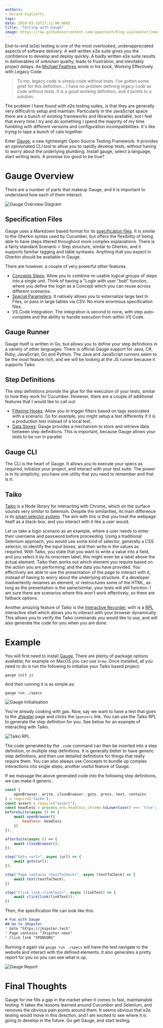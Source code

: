 ```yaml
---
authors:
- Gerard Gigliotti
tags:
date: 2019-03-16T17:11:00.000Z
title: "Testing with Gauge"
image: https://raw.githubusercontent.com/ippontech/blog-usa/master/images/2019/03/gauge_header.jpg
---
```


End-to-end (e2e) testing is one of the most overlooked, underappreciated aspects of software delivery. A well written e2e suite gives you the confidence to develop and deploy quickly. A badly written e2e suite results in deliverables of unknown quality, leads to frustration, and inevitably project delays. As [Michael Feathres](https://www.amazon.com/Working-Effectively-Legacy-Michael-Feathers/dp/0131177052) wrote in his book, Working Effectively with Legacy Code:

 > To me, legacy code is simply code without tests. I’ve gotten some grief for this definition… I have no problem defining legacy code as code without tests. It is a good working definition, and it points to a solution.

The problem I have found with e2e testing suites, is that they are generally very difficult to setup and maintain. Particularly in the JavaScript space there are a bunch of existing frameworks and libraries available, but I feel that every time I try and do something I spend the majority of my time fumbling with different versions and configuration incompatibilities. It's like trying to tape a bunch of cats together.

Enter [Gauge](https://gauge.org/), a new lightweight Open Source Testing Framework. It provides an opinionated CLI tool to allow you to rapidly develop tests, without having to worry about the underlying plumbing. Install gauge, select a language, start writing tests. A promise too good to be true?

# Gauge Overview
There are a number of parts that makeup Gauge, and it is important to understand how each of them interact.

![Gauge Overview Diagram](https://raw.githubusercontent.com/ippontech/blog-usa/master/images/2019/03/gauge_overview.png)

## Specification Files
Gauge uses a Markdown based format for its [specification files](https://docs.gauge.org/latest/writing-specifications.html). It is similar to the Gherkin syntax used by Cucumber, but offers the flexibility of being able to have steps littered throughout more complex explanations. There is a fairly standard Scenario > Step structure, similar to Gherkin, and it supports familiar tagging and table syntaxes. Anything that you expect in Gherkin should be available in Gauge.

There are however, a couple of very powerful other features.

- [Concepts Steps](https://docs.gauge.org/latest/writing-specifications.html#concept-steps): Allow you to combine re-usable logical groups of steps into a single unit. Think of having a "Login with user "bob" function, where you define the login as a Concept which you can reuse across different scenarios.
- [Special Parameters](https://docs.gauge.org/latest/writing-specifications.html#special-parameters): It natively allows you to externalize large text In Files, or pass in large tables via CSV. No more enormous specification files.
- VS Code Integration: The integration is second to none, with step auto-complete and the ability to handle execution from within VS Code.

## Gauge Runner
Gauge itself is written in Go, but allows you to define your step definitions in a variety of other languages. There is official Gauge support for Java, C#, Ruby, JavaScript, Go and Python. The Java and JavaScript runners seem to be the most feature rich, and we will be looking at the JS runner because it supports Taiko.

## Step Definitions
The step definitions provide the glue for the execution of your tests, similar to how they work for Cucumber. However, there are a couple of additional features that I would like to call out:

- [Filtering Hooks](https://docs.gauge.org/latest/writing-specifications.html#tags): Allow you to trigger filters based on tags associated with a scenario. So for example, you might setup a test differently if it is a production test instead of a local test. 
- [Data Stores](https://docs.gauge.org/latest/writing-specifications.html#data-store): Gauge provides a mechanism to store and retrieve data between step definitions. This is important, because Gauge allows your tests to be run in parallel.

## Gauge CLI
The CLI is the heart of Gauge. It allows you to execute your specs as required, initialize your project, and interact with your test suite. The power is in its simplicity; you have one utility that you need to remember and that is it.

## Taiko
[Taiko](https://taiko.gauge.org/) is a Node library for interacting with Chrome, which on the surface sounds very similar to Selenium. Despite the similarities, its main difference is its [smart selector system](https://taiko.gauge.org/#smart-selectors). The aim with this is that you treat the webpage itself as a black-box, and you interact with it like a user would. 

Let us take a login scenario as an example, where a user needs to enter their username and password before proceeding. Using a traditional Selenium approach, you would use some kind of selector, generally a CSS selector, to identify the input boxes, and then write in the values as required. With Taiko, you state that you want to write a value into a field, and you select it by its onscreen label; this might even be a label above the actual element. Taiko then works out which element you require based on the action you are performing, and the data you have provided. You effectively are able to use the presentation of the page to interact with it, instead of having to worry about the underlying structure. If a developer inadvertently renames an element, or restructures some of the HTML, as long as the presentation is the same/similar, your tests will still function. I am sure there are scenarios where this won't work effectively, so there are fallback options.

Another amazing feature of Taiko is the [Interactive Recorder](https://taiko.gauge.org/#interactive-recorder), with is a [RPL](https://en.wikipedia.org/wiki/Read%E2%80%93eval%E2%80%93print_loop) interactive shell which allows you to interact with your browser dynamically. This allows you to verify the Taiko commands you would like to use, and will also generate the code for you when you are done.

# Example
You will first need to install [Gauge](https://docs.gauge.org/latest/installation.html). There are plenty of package options available; for example on MacOS you can use `brew`. Once installed, all you need to do is run the following to initialise your Taiko based project.

```
gauge init js
```
And then running it is as simple as:
```
gauge run ./specs
```
![Gauge Initialisation](https://raw.githubusercontent.com/ippontech/blog-usa/master/images/2019/03/gauge_init.png)

You're already cooking with gas. Now, say we want to have a test that goes to the [Jhipster](https://www.jhipster.tech) page and clicks the `Sponsors` link. You can use the Taiko RPL to generate the step definition for you. See below for an example of interacting with Taiko.

![Taiko RPL](https://raw.githubusercontent.com/ippontech/blog-usa/master/images/2019/03/gauge_rpl.png)

The code generated by the `.code` command can then be inserted into a step definition, or multiple step definitions. It is generally better to have generic step definitions, and then use detailed definitions for things that really require them. You can also always use Concepts to bundle up complex interactions into single steps, another useful feature of Gauge.

If we massage the above generated code into the following step definitions, we can make it generic.

```javascript
const {
    openBrowser, write, closeBrowser, goto, press, text, contains
} = require('taiko');
const assert = require("assert");
const headless = process.env.headless_chrome.toLowerCase() === 'true';
beforeSuite(async () => {
    await openBrowser({
        headless: headless
    })
});

afterSuite(async () => {
    await closeBrowser();
});

step("Goto <url>", async (url) => {
    await goto(url);
});

step("Page contains <textToCheck>", async (textToCheck) => {
    await text(textToCheck);
})

step("Click link <linkText>", async (linkText) => {
    await click(link(linkText));
})
```

Then, the specification file can look like this:

```markdown
# Fun with Gauge
## Go to JHipster
* Goto "https://jhipster.tech"
* Page contains "Jhipster news"
* Click link "SPONSORS"
```

Running it again via `gauge run ./specs` will have the test navigate to the website and interact with the defined elements. It also generates a pretty report for you so you can see what is up.

![Gauge Report](https://raw.githubusercontent.com/ippontech/blog-usa/master/images/2019/03/gauge_report.png)

# Final Thoughts
Gauge for me fills a gap in the market when it comes to fast, maintainable testing. It takes the lessons learned around Cucumber and Selenium, and removes the obvious pain points around them. It seems obvious that e2e testing would move in this direction, and I am excited to see where it is going to develop in the future. Go get Gauge, and start testing.

